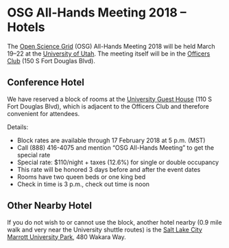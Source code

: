 # OSG All-Hands Meeting 2018 &ndash; Hotels

The [Open Science Grid](https://www.opensciencegrid.org) (OSG) All-Hands Meeting 2018 will be held March 19&ndash;22 at
the [University of Utah](https://www.utah.edu/).  The meeting itself will be in the [Officers
Club](http://www.universityguesthouse.com/Officers-Club) (150 S Fort Douglas Blvd).

## Conference Hotel

We have reserved a block of rooms at the [University Guest
House](http://www.universityguesthouse.com/University-Guest-House) (110 S Fort Douglas Blvd), which is adjacent to the
Officers Club and therefore convenient for attendees.

Details:

* Block rates are available through 17 February 2018 at 5 p.m. (MST)
* Call (888)&nbsp;416-4075 and mention &ldquo;OSG All-Hands Meeting&rdquo; to get the special rate
* Special rate: $110/night + taxes (12.6%) for single or double occupancy
* This rate will be honored 3 days before and after the event dates
* Rooms have two queen beds or one king bed
* Check in time is 3 p.m., check out time is noon

## Other Nearby Hotel

If you do not wish to or cannot use the block, another hotel nearby (0.9 mile walk and very near the University shuttle
routes) is the [Salt Lake City Marrott University
Park](http://www.marriott.com/hotels/travel/slcup-salt-lake-city-marriott-university-park/), 480 Wakara Way.
